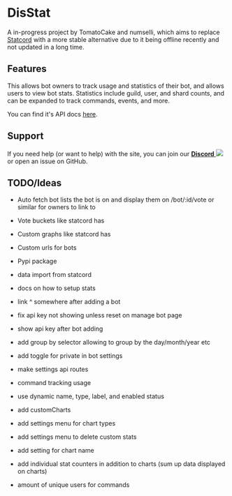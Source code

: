 # DisStat
A in-progress project by TomatoCake and numselli, which aims to replace [Statcord](https://statcord.com)
with a more stable alternative due to it being offline recently and not updated in a long time.

## Features
This allows bot owners to track usage and statistics of their bot, and allows users to view bot stats.
Statistics include guild, user, and shard counts, and can be expanded to track commands, events, and more.

You can find it's API docs [here](https://app.swaggerhub.com/apis-docs/DisStat/DisStat/1.0.0).

## Support
If you need help (or want to help) with the site, you can join our [**Discord** ![](https://discord.com/api/guilds/1081089799324180490/widget.png?style=shield)](https://discord.gg/qsHxVUnXqr)
or open an issue on GitHub.

## TODO/Ideas
- Auto fetch bot lists the bot is on and display them on /bot/:id/vote or similar for owners to link to
- Vote buckets like statcord has
- Custom graphs like statcord has
- Custom urls for bots
- Pypi package

- data import from statcord
- docs on how to setup stats
- link ^ somewhere after adding a bot
- fix api key not showing unless reset on manage bot page
- show api key after bot adding
- add group by selector allowing to group by the day/month/year etc
- add toggle for private in bot settings
- make settings api routes
- command tracking usage
- use dynamic name, type, label, and enabled status
- add customCharts
- add settings menu for chart types
- add settings menu to delete custom stats
- add setting for chart name
- add individual stat counters in addition to charts (sum up data displayed on charts)
- amount of unique users for commands
